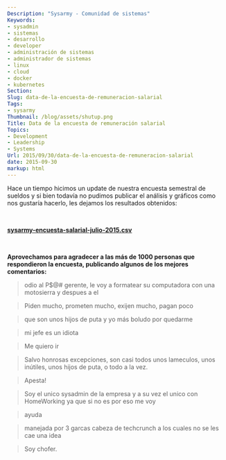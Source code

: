 ```yaml
---
Description: "Sysarmy - Comunidad de sistemas"
Keywords:
- sysadmin 
- sistemas
- desarrollo
- developer
- administración de sistemas
- administrador de sistemas
- linux
- cloud
- docker
- kubernetes
Section: 
Slug: data-de-la-encuesta-de-remuneracion-salarial
Tags:
- sysarmy
Thumbnail: /blog/assets/shutup.png
Title: Data de la encuesta de remuneración salarial
Topics:
- Development
- Leadership
- Systems
Url: 2015/09/30/data-de-la-encuesta-de-remuneracion-salarial
date: 2015-09-30
markup: html
---
```


<p>Hace un tiempo hicimos un update de nuestra encuesta semestral de sueldos y si bien todavía no pudimos publicar el análisis y gráficos como nos gustaría hacerlo, les dejamos los resultados obtenidos:</p>
<p>&nbsp;</p>
<p><strong><a href="https://drive.google.com/open?id=0B7UapTwn9AahSHl1aGNfTlNrYWc" target="_blank" rel="noopener">sysarmy-encuesta-salarial-julio-2015.csv</a></strong></p>
<p>&nbsp;</p>
<p><strong>Aprovechamos para agradecer a las más de 1000 personas que respondieron la encuesta, publicando algunos de los mejores comentarios:</strong></p>
<blockquote><p>odio al P$@# gerente, le voy a formatear su computadora con una motosierra y despues a el</p></blockquote>
<blockquote><p>Piden mucho, prometen mucho, exijen mucho, pagan poco</p></blockquote>
<blockquote><p>que son unos hijos de puta y yo más boludo por quedarme</p></blockquote>
<blockquote><p>mi jefe es un idiota</p></blockquote>
<blockquote><p>Me quiero ir</p></blockquote>
<blockquote><p>Salvo honrosas excepciones, son casi todos unos lameculos, unos inútiles, unos hijos de puta, o todo a la vez.</p></blockquote>
<blockquote><p>Apesta!</p></blockquote>
<blockquote><p>Soy el unico sysadmin de la empresa y a su vez el unico con HomeWorking ya que si no es por eso me voy</p></blockquote>
<blockquote><p>ayuda</p></blockquote>
<blockquote><p>manejada por 3 garcas cabeza de techcrunch a los cuales no se les cae una idea</p></blockquote>
<blockquote><p>Soy chofer.</p></blockquote>
